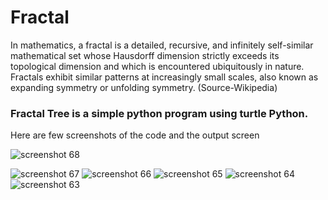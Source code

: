# Fractal

In mathematics, a fractal is a detailed, recursive, and infinitely self-similar mathematical set whose Hausdorff dimension strictly exceeds its topological dimension and which is encountered ubiquitously in nature. Fractals exhibit similar patterns at increasingly small scales, also known as expanding symmetry or unfolding symmetry. (Source-Wikipedia)


### Fractal Tree is a simple python program using turtle Python.

Here are few screenshots of the code and the output screen

![screenshot 68](https://user-images.githubusercontent.com/35976311/47040845-ed3f7200-d1a4-11e8-8fa3-00f4a6eadea0.png)

![screenshot 67](https://user-images.githubusercontent.com/35976311/47040718-8d48cb80-d1a4-11e8-9e9c-4ffdbf2c1352.png)
![screenshot 66](https://user-images.githubusercontent.com/35976311/47040721-8e79f880-d1a4-11e8-906b-0e8b27805c18.png)
![screenshot 65](https://user-images.githubusercontent.com/35976311/47040726-8fab2580-d1a4-11e8-9c69-022b5628fa10.png)
![screenshot 64](https://user-images.githubusercontent.com/35976311/47040727-9174e900-d1a4-11e8-93bd-48b33cc0da09.png)
![screenshot 63](https://user-images.githubusercontent.com/35976311/47040731-92a61600-d1a4-11e8-8606-8d9d9bde0452.png)


